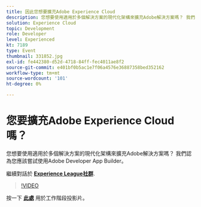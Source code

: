 ```yaml
---
title: 因此您想要擴充Adobe Experience Cloud
description: 您想要使用適用於多個解決方案的現代化架構來擴充Adobe解決方案嗎？ 我們認為您應該嘗試使用Adobe Developer App Builder。 此工作階段為Adobe Developers Live內容事件的一部分。
solution: Experience Cloud
topic: Development
role: Developer
level: Experienced
kt: 7189
type: Event
thumbnail: 331852.jpg
exl-id: fe442380-d52d-4718-84ff-fec4011ae8f2
source-git-commit: e401bf0b5ac1e7f06a4576e36887358bed352162
workflow-type: tm+mt
source-wordcount: '101'
ht-degree: 0%

---
```


# 您要擴充Adobe Experience Cloud嗎？

您想要使用適用於多個解決方案的現代化架構來擴充Adobe解決方案嗎？ 我們認為您應該嘗試使用Adobe Developer App Builder。

繼續對話於 **[Experience League社群](https://adobe.ly/36Yd3v6)**.

>[!VIDEO](https://video.tv.adobe.com/v/331852/?quality=12&learn=on&hidetitle=true)

按一下 **[此處](/help/adobe-developers-live/assets/extend-experience-cloud.pdf)** 用於工作階段投影片。
